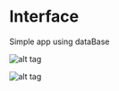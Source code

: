 # Interface
Simple app using dataBase





![alt tag](http://i65.tinypic.com/9uxjl3.jpg)

![alt tag](http://i65.tinypic.com/2yxn21t.png)
